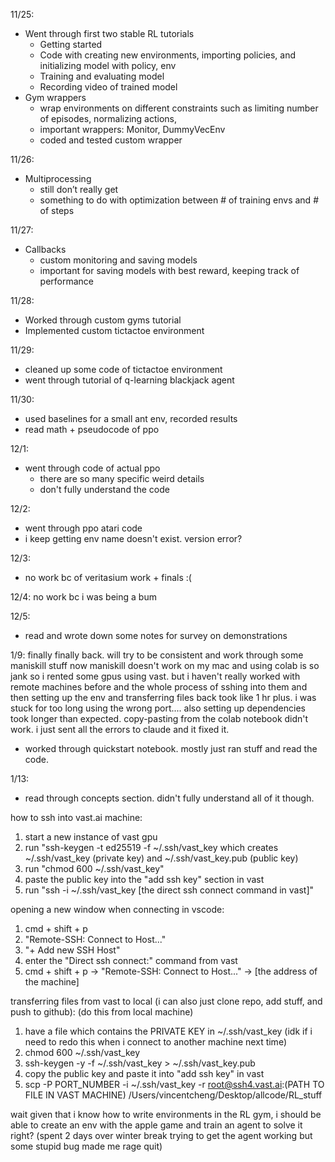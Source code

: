 11/25:
- Went through first two stable RL tutorials 
   - Getting started
   - Code with creating new environments, importing policies, and initializing model with policy, env
   - Training and evaluating model
   - Recording video of trained model
- Gym wrappers
   - wrap environments on different constraints such as limiting number of episodes, normalizing actions, 
   - important wrappers: Monitor, DummyVecEnv
   - coded and tested custom wrapper

11/26:
- Multiprocessing
   - still don’t really get
   - something to do with optimization between # of training envs and # of steps

11/27:
   - Callbacks
      - custom monitoring and saving models
      - important for saving models with best reward, keeping track of performance

11/28:
   - Worked through custom gyms tutorial
   - Implemented custom tictactoe environment

11/29:
   - cleaned up some code of tictactoe environment
   - went through tutorial of q-learning blackjack agent

11/30:
   - used baselines for a small ant env, recorded results
   - read math + pseudocode of ppo


12/1:
   - went through code of actual ppo 
      - there are so many specific weird details
      - don't fully understand the code

12/2:
   - went through ppo atari code
   - i keep getting env name doesn't exist. version error?

12/3:
   - no work bc of veritasium work + finals :(

12/4: no work bc i was being a bum 

12/5: 
- read and wrote down some notes for survey on demonstrations


1/9:
finally finally back. will try to be consistent and work through some maniskill stuff now
maniskill doesn't work on my mac and using colab is so jank so i rented some gpus using vast.
but i haven't really worked with remote machines before and the whole process of sshing into them and then setting up the env and transferring files back took like 1 hr plus.
i was stuck for too long using the wrong port....
also setting up dependencies took longer than expected. 
copy-pasting from the colab notebook didn't work.
i just sent all the errors to claude and it fixed it.

- worked through quickstart notebook. mostly just ran stuff and read the code.


1/13:
- read through concepts section. didn't fully understand all of it though.







how to ssh into vast.ai machine:
1. start a new instance of vast gpu
2. run "ssh-keygen -t ed25519 -f ~/.ssh/vast_key which creates 
~/.ssh/vast_key (private key) and ~/.ssh/vast_key.pub (public key)
3. run "chmod 600 ~/.ssh/vast_key"
4. paste the public key into the "add ssh key" section in vast
5. run "ssh -i ~/.ssh/vast_key [the direct ssh connect command in vast]"

opening a new window when connecting in vscode:
1. cmd + shift + p 
2. "Remote-SSH: Connect to Host..."
3. "+ Add new SSH Host"
4. enter the "Direct ssh connect:" command from vast
5. cmd + shift + p -> "Remote-SSH: Connect to Host..." -> [the address of the machine]


transferring files from vast to local (i can also just clone repo, add stuff, and push to github):
(do this from local machine)
1. have a file which contains the PRIVATE KEY in ~/.ssh/vast_key
(idk if i need to redo this when i connect to another machine next time)
2. chmod 600 ~/.ssh/vast_key
3. ssh-keygen -y -f ~/.ssh/vast_key > ~/.ssh/vast_key.pub
4. copy the public key and paste it into "add ssh key" in vast
5. scp -P PORT_NUMBER -i ~/.ssh/vast_key -r root@ssh4.vast.ai:(PATH TO FILE IN VAST MACHINE) /Users/vincentcheng/Desktop/allcode/RL_stuff


wait given that i know how to write environments in the RL gym, i should be able to create 
an env with the apple game and train an agent to solve it right?
(spent 2 days over winter break trying to get the agent working but some stupid bug made me rage quit)